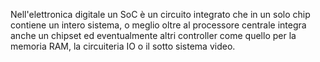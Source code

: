 Nell'elettronica digitale un SoC è un circuito integrato che in un solo chip contiene un intero sistema, o meglio oltre al processore centrale integra anche un chipset ed eventualmente altri controller come quello per la memoria RAM, la circuiteria IO o il sotto sistema video.
